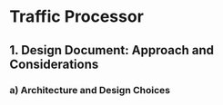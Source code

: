 # Traffic Processor

## 1. Design Document: Approach and Considerations

### a) Architecture and Design Choices
